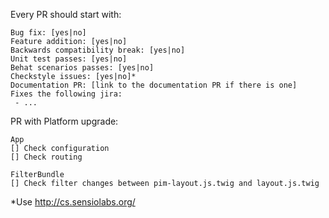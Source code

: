 Every PR should start with:

```
Bug fix: [yes|no]
Feature addition: [yes|no]
Backwards compatibility break: [yes|no]
Unit test passes: [yes|no]
Behat scenarios passes: [yes|no]
Checkstyle issues: [yes|no]*
Documentation PR: [link to the documentation PR if there is one]
Fixes the following jira:
 - ...
```

PR with Platform upgrade:
```
App
[] Check configuration
[] Check routing

FilterBundle
[] Check filter changes between pim-layout.js.twig and layout.js.twig
```

*Use http://cs.sensiolabs.org/
